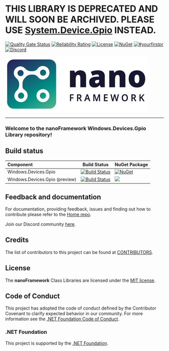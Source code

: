 # THIS LIBRARY IS DEPRECATED AND WILL SOON BE ARCHIVED. PLEASE USE [System.Device.Gpio](https://github.com/nanoframework/System.Device.Gpio) INSTEAD.


[![Quality Gate Status](https://sonarcloud.io/api/project_badges/measure?project=nanoframework_lib-Windows.Devices.Gpio&metric=alert_status)](https://sonarcloud.io/dashboard?id=nanoframework_lib-Windows.Devices.Gpio) [![Reliability Rating](https://sonarcloud.io/api/project_badges/measure?project=nanoframework_lib-Windows.Devices.Gpio&metric=reliability_rating)](https://sonarcloud.io/dashboard?id=nanoframework_lib-Windows.Devices.Gpio) [![License](https://img.shields.io/badge/License-MIT-blue.svg)](LICENSE) [![NuGet](https://img.shields.io/nuget/dt/nanoFramework.Windows.Devices.Gpio.svg?label=NuGet&style=flat&logo=nuget)](https://www.nuget.org/packages/nanoFramework.Windows.Devices.Gpio/) [![#yourfirstpr](https://img.shields.io/badge/first--timers--only-friendly-blue.svg)](https://github.com/nanoframework/Home/blob/master/CONTRIBUTING.md) [![Discord](https://img.shields.io/discord/478725473862549535.svg?logo=discord&logoColor=white&label=Discord&color=7289DA)](https://discord.gg/gCyBu8T)

![nanoFramework logo](https://github.com/nanoframework/Home/blob/main/resources/logo/nanoFramework-repo-logo.png)

-----

### Welcome to the **nanoFramework** Windows.Devices.Gpio Library repository!

## Build status

| Component | Build Status | NuGet Package |
|:-|---|---|
| Windows.Devices.Gpio | [![Build Status](https://dev.azure.com/nanoframework/Windows.Devices.Gpio/_apis/build/status/nanoframework.lib-Windows.Devices.Gpio?branchName=develop)](https://dev.azure.com/nanoframework/Windows.Devices.Gpio/_build/latest?definitionId=16?branchName=master) | [![NuGet](https://img.shields.io/nuget/v/nanoFramework.Windows.Devices.Gpio.svg?label=NuGet&style=flat&logo=nuget)](https://www.nuget.org/packages/nanoFramework.Windows.Devices.Gpio/) |
| Windows.Devices.Gpio (preview) | [![Build Status](https://dev.azure.com/nanoframework/Windows.Devices.Gpio/_apis/build/status/nanoframework.lib-Windows.Devices.Gpio?branchName=develop)](https://dev.azure.com/nanoframework/Windows.Devices.Gpio/_build/latest?definitionId=16?branchName=develop) | [![](https://badgen.net/badge/NuGet/preview/D7B023?icon=https://simpleicons.now.sh/azuredevops/fff)](https://dev.azure.com/nanoframework/feed/_packaging?_a=package&feed=sandbox&package=nanoFramework.Windows.Devices.Gpio&protocolType=NuGet&view=overview) |

## Feedback and documentation

For documentation, providing feedback, issues and finding out how to contribute please refer to the [Home repo](https://github.com/nanoframework/Home).

Join our Discord community [here](https://discord.gg/gCyBu8T).

## Credits

The list of contributors to this project can be found at [CONTRIBUTORS](https://github.com/nanoframework/Home/blob/master/CONTRIBUTORS.md).

## License

The **nanoFramework** Class Libraries are licensed under the [MIT license](LICENSE.md).

## Code of Conduct

This project has adopted the code of conduct defined by the Contributor Covenant to clarify expected behavior in our community.
For more information see the [.NET Foundation Code of Conduct](https://dotnetfoundation.org/code-of-conduct).

### .NET Foundation

This project is supported by the [.NET Foundation](https://dotnetfoundation.org).
